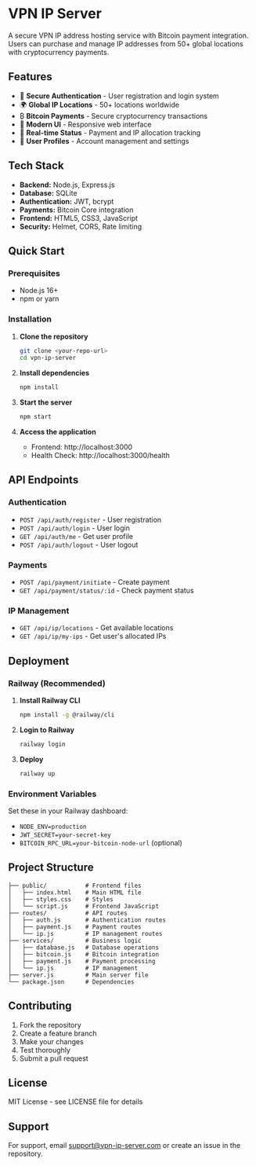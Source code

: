 # VPN IP Server

A secure VPN IP address hosting service with Bitcoin payment integration. Users can purchase and manage IP addresses from 50+ global locations with cryptocurrency payments.

## Features

- 🔐 **Secure Authentication** - User registration and login system
- 🌍 **Global IP Locations** - 50+ locations worldwide
- ₿ **Bitcoin Payments** - Secure cryptocurrency transactions
- 📱 **Modern UI** - Responsive web interface
- 🔄 **Real-time Status** - Payment and IP allocation tracking
- 👤 **User Profiles** - Account management and settings

## Tech Stack

- **Backend:** Node.js, Express.js
- **Database:** SQLite
- **Authentication:** JWT, bcrypt
- **Payments:** Bitcoin Core integration
- **Frontend:** HTML5, CSS3, JavaScript
- **Security:** Helmet, CORS, Rate limiting

## Quick Start

### Prerequisites

- Node.js 16+ 
- npm or yarn

### Installation

1. **Clone the repository**
   ```bash
   git clone <your-repo-url>
   cd vpn-ip-server
   ```

2. **Install dependencies**
   ```bash
   npm install
   ```

3. **Start the server**
   ```bash
   npm start
   ```

4. **Access the application**
   - Frontend: http://localhost:3000
   - Health Check: http://localhost:3000/health

## API Endpoints

### Authentication
- `POST /api/auth/register` - User registration
- `POST /api/auth/login` - User login
- `GET /api/auth/me` - Get user profile
- `POST /api/auth/logout` - User logout

### Payments
- `POST /api/payment/initiate` - Create payment
- `GET /api/payment/status/:id` - Check payment status

### IP Management
- `GET /api/ip/locations` - Get available locations
- `GET /api/ip/my-ips` - Get user's allocated IPs

## Deployment

### Railway (Recommended)

1. **Install Railway CLI**
   ```bash
   npm install -g @railway/cli
   ```

2. **Login to Railway**
   ```bash
   railway login
   ```

3. **Deploy**
   ```bash
   railway up
   ```

### Environment Variables

Set these in your Railway dashboard:

- `NODE_ENV=production`
- `JWT_SECRET=your-secret-key`
- `BITCOIN_RPC_URL=your-bitcoin-node-url` (optional)

## Project Structure

```
├── public/           # Frontend files
│   ├── index.html    # Main HTML file
│   ├── styles.css    # Styles
│   └── script.js     # Frontend JavaScript
├── routes/           # API routes
│   ├── auth.js       # Authentication routes
│   ├── payment.js    # Payment routes
│   └── ip.js         # IP management routes
├── services/         # Business logic
│   ├── database.js   # Database operations
│   ├── bitcoin.js    # Bitcoin integration
│   ├── payment.js    # Payment processing
│   └── ip.js         # IP management
├── server.js         # Main server file
└── package.json      # Dependencies
```

## Contributing

1. Fork the repository
2. Create a feature branch
3. Make your changes
4. Test thoroughly
5. Submit a pull request

## License

MIT License - see LICENSE file for details

## Support

For support, email support@vpn-ip-server.com or create an issue in the repository. 